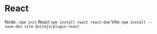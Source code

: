 # React

Node :
`npm init`
React
`npm install react react-dom`
Vite:
`npm install --save-dev vite @vitejs/plugin-react`